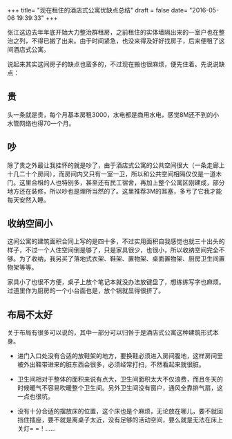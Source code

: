 +++
title= "现在租住的酒店式公寓优缺点总结"
draft = false
date= "2016-05-06 19:39:33"
+++

张江这边去年年底开始大力整治群租房，之前租住的实体墙隔出来的一室户也在整治之列，不得已搬了出来。由于时间紧急，也没来得及好好找房子，后来便租了这间酒店式公寓。

说起来其实这间房子的缺点也蛮多的，不过现在搬也很麻烦，便先住着。先说说缺点：

## 贵

头一条就是贵，每个月基本房租3000，水电都是商用水电，感觉8M还不到的小水管网络也得70一个月。

## 吵

除了贵之外最让我挂怀的就是吵了，由于酒店式公寓的公共空间很大（一条走廊上十几二十个房间），而房间内又只有一室一卫，所以和公共空间相隔仅仅是一道木门。这里合租的人也特别多，甚至还有民工宿舍，再加上整个公寓区刚建成，部分地方还在装修，所以吵也是理所当然的了。这里推荐3M的耳塞，多亏了它我才能每天安然入睡。

## 收纳空间小

这间公寓的建筑面积合同上写的是四十多，不过实用面积自我感觉也就三十出头的样子，不过一个人住空间倒是够了，只是家具很少，也很小，所以收纳空间完全不够。为了收纳，我另买了落地式衣架、鞋架、置物架、桌面置物架、厨房卫生间置物架等等。

家具小了也很不方便，桌子上放个笔记本就没办法放键盘了，想练练写字也麻烦。过道里作为厨房的一个小台面也是，放个锅就显得很挤了。

## 布局不太好

关于布局有很多可以说的，其中一部分可以归咎于是酒店式公寓这种建筑形式本身。

- 进门入口处没有合适的放鞋架的地方，要换鞋必须进入房间腹地，这样房间里被外出鞋带进来的脏东西会很多，必须经常打扫，不然看起来就很脏。

- 卫生间相对于整体的面积来说有点大，卫生间面积太大不仅浪费，而且冬天的时候暖气不容易吹暖整个卫生间。另外卫生间没有窗户，通风全靠排气扇，这一点也很坑。

- 没有十分合适的摆放床的位置，这个床也是个麻烦，无论放在哪儿，要不就回挡住插座，要不就是离桌子太近，没有足够的活动空间，要么就是无法在床上关灯= =！……
